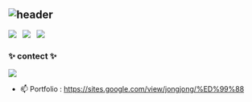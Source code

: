 ## ![header](https://capsule-render.vercel.app/api?&type=Rounded&color=ADD8E6&height=200&section=header&text=Welcome%20to%20Jonghwan's%20GitHub&fontSize=50)

<div align="left">
<img src="https://img.shields.io/badge/jonghwann@naver.com-3DDC84?style=flat-square&logo=maildotcom&logoColor=white&labelColor=3DDC84"/> &nbsp
<img src="https://img.shields.io/badge/@cottoncandypunch-DD2A7B?style=flat-square&logo=instagram&logoColor=white&labelColor=DD2A7B"/> &nbsp
<img src="https://img.shields.io/badge/@palgongsanredeu-5865F2?style=flat-square&logo=discord&logoColor=white&labelColor=5865F2"/>


<h3 align="left">✨ contect ✨</h3>
<a href="https://www.instagram.com/cottoncandypunch/" target="_blank"><img src="https://img.shields.io/badge/instagram-DD2A7B?style=flat-square&logo=instagram&logoColor=white"/></a>
</div>

- 📫 Portfolio  : https://sites.google.com/view/jongjong/%ED%99%88
